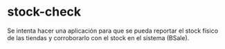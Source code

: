# stock-check
Se intenta hacer una aplicación para que se pueda reportar el stock físico de las tiendas y corroborarlo con el stock en el sistema (BSale).
